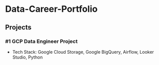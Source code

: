 # Data-Career-Portfolio

## Projects
### #1 GCP Data Engineer Project
* Tech Stack: Google Cloud Storage, Google BigQuery,  Airflow, Looker Studio, Python
